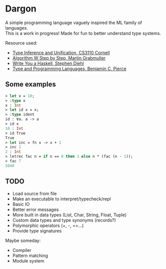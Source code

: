 # Dargon

A simple programming language vaguely inspired the ML family of languages.  
This is a work in progress! Made for fun to better understand type systems.  

Resource used:

* [Type Inference and Unification, CS3110 Cornell](http://www.cs.cornell.edu/Courses/cs3110/2009fa/lectures/lec26a.htm)
* [Algorithm W Step by Step, Martin Grabmuller](https://github.com/wh5a/Algorithm-W-Step-By-Step)
* [Write You a Haskell, Stephen Diehl](http://dev.stephendiehl.com/fun/)
* [Type and Programming Languages, Benjamin C. Pierce](https://www.cis.upenn.edu/~bcpierce/tapl/)

## Some examples

```ml
> let x = 10;
> :type x
x : Int
> let id x = x;
> :type ident
id : ∀a. a -> a
> id x
10 : Int
> id True
True
> let inc = fn x -> x + 1
> inc 1
2 : Int
> letrec fac n = if n == 0 then 1 else n * (fac (n - 1));
> fac 7
5040
```

## TODO

* Load source from file
* Make an executable to interpret/typecheck/repl
* Basic IO
* Better error messages
* More built in data types (List, Char, String, Float, Tuple)
* Custom data types and type synonyms (records?)
* Polymorphic operators (+, -, ==...)
* Provide type signatures

Maybe someday:

* Compiler
* Pattern matching
* Module system

